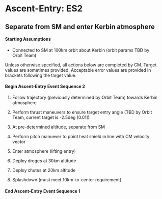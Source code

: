 # Ascent-Entry: ES2

## Separate from SM and enter Kerbin atmosphere  

#### Starting Assumptions

* Connected to SM at 100km orbit about Kerbin (orbit params TBD by Orbit Team)

Unless otherwise specified, all actions below are completed by CM. Target values are sometimes provided. Acceptable error values are provided in brackets following the target value.

#### Begin Ascent-Entry Event Sequence 2

1. Follow trajectory (previously determined by Orbit Team) towards Kerbin atmosphere

2. Perform thrust maneuvers to ensure target entry angle (TBD by Orbit Team, current target is -2.5deg [0.01])

3. At pre-determined altitude, separate from SM

4. Perform pitch manuever to point heat shield in line with CM velocity vector

5. Enter atmosphere (lifting entry)

6. Deploy droges at 30km altitude

7. Deploy chutes at 20km altitude

8. Splashdown (must meet 10km-to-center requirement) 
 
#### End Ascent-Entry Event Sequence 1
